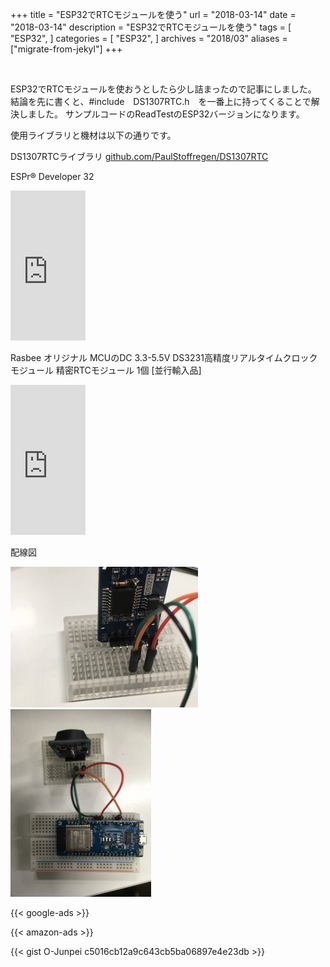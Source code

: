 +++
title = "ESP32でRTCモジュールを使う"
url = "2018-03-14"
date = "2018-03-14"
description = "ESP32でRTCモジュールを使う"
tags = [
    "ESP32",
]
categories = [
    "ESP32",
]
archives = "2018/03"
aliases = ["migrate-from-jekyl"]
+++

<br>

ESP32でRTCモジュールを使おうとしたら少し詰まったので記事にしました。
結論を先に書くと、#include　DS1307RTC.h　を一番上に持ってくることで解決しました。
サンプルコードのReadTestのESP32バージョンになります。

使用ライブラリと機材は以下の通りです。

DS1307RTCライブラリ
[github.com/PaulStoffregen/DS1307RTC](https://github.com/PaulStoffregen/DS1307RTC)

ESPr® Developer 32  
<iframe style="width:120px;height:240px;" marginwidth="0" marginheight="0" scrolling="no" frameborder="0" src="https://rcm-fe.amazon-adsystem.com/e/cm?ref=qf_sp_asin_til&t=swiswiswift-22&m=amazon&o=9&p=8&l=as1&IS1=1&detail=1&asins=B01ESFQFI8&linkId=f2cefe0cf4b52f352011b07e58d088ac&bc1=ffffff&lt1=_top&fc1=333333&lc1=0066c0&bg1=ffffff&f=ifr"></iframe>

Rasbee オリジナル MCUのDC 3.3-5.5V DS3231高精度リアルタイムクロックモジュール 精密RTCモジュール 1個 [並行輸入品]  
<iframe style="width:120px;height:240px;" marginwidth="0" marginheight="0" scrolling="no" frameborder="0" src="https://rcm-fe.amazon-adsystem.com/e/cm?ref=qf_sp_asin_til&t=swiswiswift-22&m=amazon&o=9&p=8&l=as1&IS1=1&detail=1&asins=B00YQZFMMQ&linkId=7d3d17cf414e4c8cbdc6a22a0fb8aba1&bc1=ffffff&lt1=_top&fc1=333333&lc1=0066c0&bg1=ffffff&f=ifr"></iframe>


配線図  

![alt](1.jpg)
![alt](2.jpg)

<!-- Google Ads -->
{{< google-ads >}}

<!-- Amazon Ads -->
{{< amazon-ads >}}

{{< gist O-Junpei c5016cb12a9c643cb5ba06897e4e23db >}}
